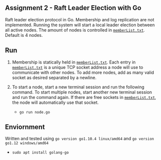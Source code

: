 ## Assignment 2 - Raft Leader Election with Go
Raft leader election protocol in Go.
Membership and log replication are not implemented.
Running the system will start a local leader election between all active nodes.
The amount of nodes is controlled in [`memberList.txt`](./memberList.txt).
Default is 4 nodes.

## Run
1. Membership is statically held in [`memberList.txt`](./memberList.txt).
Each entry in [`memberList.txt`](./memberList.txt) is a unique TCP socket address a node will use to communicate with other nodes. To add more nodes, add as many valid socket as desired separated by a newline.

2. To start a node, start a new terminal session and run the following command.
To start multiple nodes, start another new terminal session and run the command again.
If there are free sockets in [`memberList.txt`](./memberList.txt), the node will automatically use that socket.
    - `go run node.go`

## Enviornment
Written and tested using `go version go1.10.4 linux/amd64` and `go version go1.12 windows/amd64`
- `sudo apt install golang-go` 
